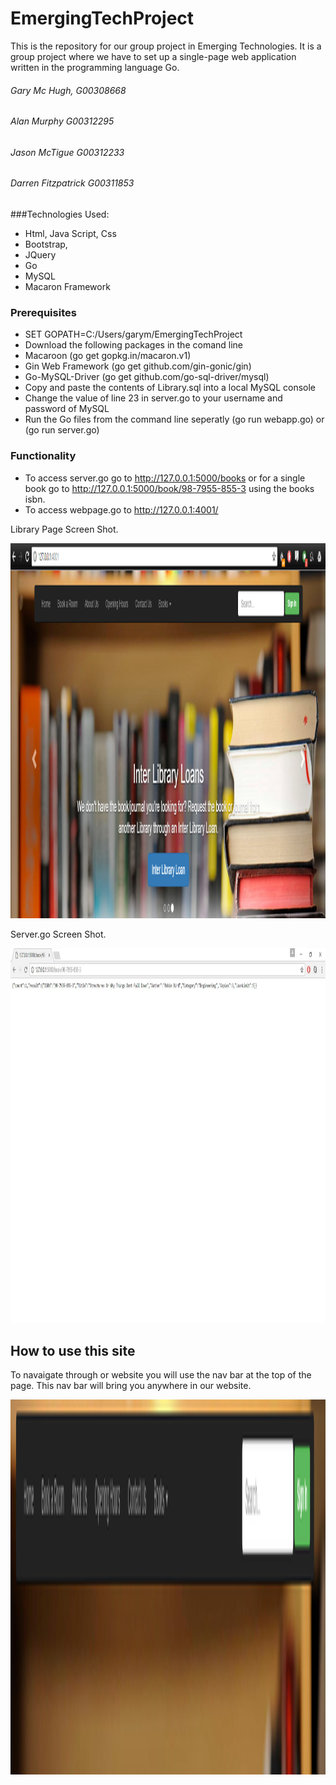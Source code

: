 # EmergingTechProject
This is the repository for our group project in Emerging Technologies. It is a group project where we have to set up a single-page web application written in the programming language Go.

###### Gary Mc Hugh, G00308668
###### Alan Murphy G00312295
###### Jason McTigue G00312233
###### Darren Fitzpatrick G00311853 

###Technologies Used:
+ Html, Java Script, Css
+ Bootstrap,
+ JQuery
+ Go
+ MySQL
+ Macaron Framework

### Prerequisites
+ SET GOPATH=C:/Users/garym/EmergingTechProject
+ Download the following packages in the comand line
+ Macaroon (go get gopkg.in/macaron.v1)
+ Gin Web Framework (go get github.com/gin-gonic/gin)
+ Go-MySQL-Driver (go get github.com/go-sql-driver/mysql)
+ Copy and paste the contents of Library.sql into a local MySQL console
+ Change the value of line 23 in server.go to your username and password of MySQL
+ Run the Go files from the command line seperatly (go run webapp.go) or (go run server.go)

### Functionality
+ To access server.go go to http://127.0.0.1:5000/books or for a single book go to http://127.0.0.1:5000/book/98-7955-855-3 using the books isbn.
+ To access webpage.go to http://127.0.0.1:4001/



Library Page Screen Shot.

<img src="/public/Images/Webappscreen.png" alt="Library" width="600" height="600"/>

Server.go Screen Shot.

<img src="/public/Images/server.png" alt="Server" width="600" height="600"/>

## How to use this site
To navaigate through or website you will use the nav bar at the top of the page. This nav bar will bring you anywhere in our website.

<img src="/public/Images/navBar.png" alt="Nav" width="600" height="600"/>
 


